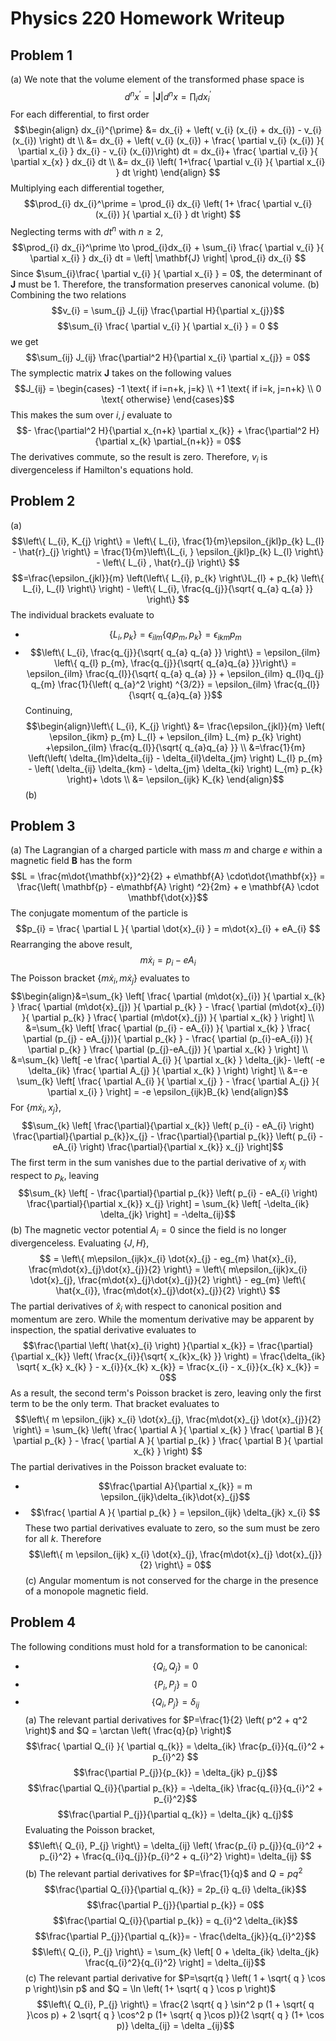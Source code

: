# Physics 220 Homework Writeup
## Problem 1
(a) We note that the volume element of the transformed phase space is $$d^n x^\prime = \left| \mathbf{J} \right|  d^n x = \prod_{i} dx_{i}^\prime$$
For each differential, to first order $$\begin{align} dx_{i}^{\prime} &= dx_{i} + \left( v_{i} (x_{i} + dx_{i}) - v_{i} (x_{i}) \right) dt  \\
&= dx_{i} + \left( v_{i} (x_{i}) + \frac{ \partial v_{i} (x_{i}) }{ \partial x_{i} } dx_{i}  - v_{i} (x_{i})\right) dt = dx_{i}+ \frac{ \partial v_{i} }{ \partial x_{x} } dx_{i} dt  \\
&=  dx_{i} \left( 1+\frac{ \partial v_{i} }{ \partial x_{i} } dt \right)
\end{align} $$
Multiplying each differential together, $$\prod_{i} dx_{i}^\prime = \prod_{i} dx_{i} \left( 1+ \frac{ \partial v_{i} (x_{i}) }{ \partial x_{i} } dt \right) $$
Neglecting terms with $dt^n$ with $n \geq 2$, $$\prod_{i} dx_{i}^\prime \to \prod_{i}dx_{i} + \sum_{i} \frac{ \partial v_{i} }{ \partial x_{i} } dx_{i} dt = \left| \mathbf{J} \right| \prod_{i} dx_{i}  $$
Since $\sum_{i}\frac{ \partial v_{i} }{ \partial x_{i} } = 0$, the determinant of $\mathbf{J}$ must be 1. Therefore, the transformation preserves canonical volume.
(b) Combining the two relations $$v_{i} = \sum_{j} J_{ij} \frac{\partial H}{\partial x_{j}}$$ $$\sum_{i} \frac{ \partial v_{i} }{ \partial x_{i} } = 0 $$
we get $$\sum_{ij} J_{ij} \frac{\partial^2 H}{\partial x_{i} \partial x_{j}} = 0$$
The symplectic matrix $\mathbf{J}$ takes on the following values $$J_{ij} = \begin{cases}
-1 \text{ if i=n+k, j=k} \\
+1 \text{ if i=k, j=n+k}  \\
0 \text{ otherwise}
\end{cases}$$
This makes the sum over $i,j$ evaluate to $$- \frac{\partial^2 H}{\partial x_{n+k} \partial x_{k}} + \frac{\partial^2 H}{\partial x_{k} \partial_{n+k}} = 0$$ The derivatives commute, so the result is zero. Therefore, $v_{i}$ is divergenceless if Hamilton's equations hold.
## Problem 2
(a) $$\left\{ L_{i}, K_{j} \right\} = \left\{ L_{i}, \frac{1}{m}\epsilon_{jkl}p_{k} L_{l} - \hat{r}_{j} \right\} = \frac{1}{m}\left\{L_{i, } \epsilon_{jkl}p_{k} L_{l}  \right\} - \left\{ L_{i} , \hat{r}_{j} \right\}   $$
$$=\frac{\epsilon_{jkl}}{m} \left(\left\{ L_{i}, p_{k} \right\}L_{l} + p_{k} \left\{ L_{i}, L_{l} \right\} \right) - \left\{ L_{i}, \frac{q_{j}}{\sqrt{ q_{a} q_{a} }} \right\}  $$
The individual brackets evaluate to
- $$\left\{ L_{i}, p_{k} \right\} = \epsilon_{ilm} \left\{ q_{l} p_{m}, p_{k} \right\} = \epsilon_{ikm} p_{m}$$
- $$\left\{ L_{i}, \frac{q_{j}}{\sqrt{ q_{a} q_{a} }} \right\} = \epsilon_{ilm} \left\{ q_{l} p_{m}, \frac{q_{j}}{\sqrt{ q_{a}q_{a} }}\right\} = \epsilon_{ilm} \frac{q_{l}}{\sqrt{ q_{a} q_{a} }} + \epsilon_{ilm} q_{l}q_{j} q_{m} \frac{1}{\left( q_{a}^2 \right) ^{3/2}} = \epsilon_{ilm} \frac{q_{l}}{\sqrt{ q_{a}q_{a} }}$$
Continuing,
$$\begin{align}\left\{ L_{i}, K_{j} \right\} &= \frac{\epsilon_{jkl}}{m} \left( \epsilon_{ikm} p_{m} L_{l} + \epsilon_{ilm} L_{m} p_{k} \right) +\epsilon_{ilm} \frac{q_{l}}{\sqrt{ q_{a}q_{a} }}  \\
&=\frac{1}{m} \left(\left( \delta_{lm}\delta_{ij} - \delta_{il}\delta_{jm} \right) L_{l} p_{m} - \left( \delta_{ij} \delta_{km} - \delta_{jm} \delta_{ki} \right) L_{m} p_{k}  \right)+ \dots  \\
&= \epsilon_{ijk} K_{k}
\end{align}$$
(b) 
## Problem 3

(a) The Lagrangian of a charged particle with mass $m$ and charge $e$ within a magnetic field $\mathbf{B}$ has the form $$L = \frac{m\dot{\mathbf{x}}^2}{2} + e\mathbf{A} \cdot\dot{\mathbf{x}} = \frac{\left( \mathbf{p} - e\mathbf{A} \right) ^2}{2m} + e \mathbf{A} \cdot \mathbf{\dot{x}}$$
The conjugate momentum of the particle is $$p_{i} = \frac{ \partial L }{ \partial \dot{x}_{i} } = m\dot{x}_{i} + eA_{i} $$
Rearranging the above result, $$m\dot{x}_{i} = p_{i} - eA_{i}$$
The Poisson bracket $\left\{ m\dot{x}_{i} , m \dot{x}_{j} \right\}$ evaluates to $$\begin{align}&=\sum_{k} \left[ \frac{ \partial (m\dot{x}_{i}) }{ \partial x_{k} } \frac{ \partial (m\dot{x}_{j}) }{ \partial p_{k} }    - \frac{ \partial (m\dot{x}_{i}) }{ \partial p_{k} } \frac{ \partial (m\dot{x}_{j}) }{ \partial x_{k} } \right] \\
&=\sum_{k} \left[ \frac{ \partial (p_{i} - eA_{i}) }{ \partial x_{k} } \frac{ \partial (p_{j} - eA_{j})}{ \partial p_{k} }    - \frac{ \partial (p_{i}-eA_{i}) }{ \partial p_{k} } \frac{ \partial (p_{j}-eA_{j}) }{ \partial x_{k} } \right] \\
&=\sum_{k} \left[ -e \frac{ \partial A_{i} }{ \partial x_{k} } \delta_{jk}- \left( -e \delta_{ik} \frac{ \partial A_{j} }{ \partial x_{k} }  \right)   \right] \\
&=-e \sum_{k} \left[ \frac{ \partial A_{i} }{ \partial x_{j} }  - \frac{ \partial A_{j} }{ \partial x_{i} }  \right] = -e \epsilon_{ijk}B_{k}  \end{align}$$
For $\left\{ m\dot{x}_{i}, x_{j} \right\}$, $$\sum_{k} \left[ \frac{\partial}{\partial x_{k}} \left( p_{i} - eA_{i} \right) \frac{\partial}{\partial p_{k}}x_{j} - \frac{\partial}{\partial p_{k}} \left( p_{i} - eA_{i} \right) \frac{\partial}{\partial x_{k}} x_{j} \right]$$
The first term in the sum vanishes due to the partial derivative of $x_{j}$ with respect to $p_{k}$, leaving $$\sum_{k} \left[ - \frac{\partial}{\partial p_{k}} \left( p_{i} - eA_{i} \right) \frac{\partial}{\partial x_{k}} x_{j} \right] = \sum_{k} \left[ -\delta_{ik} \delta_{jk} \right] = -\delta_{ij}$$
(b) The magnetic vector potential $A_{i}=0$ since the field is no longer divergenceless. Evaluating $\left\{ J,H \right\}$, $$ = \left\{ m\epsilon_{ijk}x_{i} \dot{x}_{j} - eg_{m} \hat{x}_{i}, \frac{m\dot{x}_{j}\dot{x}_{j}}{2} \right\} = \left\{ m\epsilon_{ijk}x_{i} \dot{x}_{j}, \frac{m\dot{x}_{j}\dot{x}_{j}}{2} \right\} - eg_{m} \left\{ \hat{x_{i}}, \frac{m\dot{x}_{j}\dot{x}_{j}}{2} \right\}  $$
The partial derivatives of $\hat{x}_{i}$ with respect to canonical position and momentum are zero. While the momentum derivative may be apparent by inspection, the spatial derivative evaluates to $$\frac{\partial \left( \hat{x}_{i} \right) }{\partial x_{k}} = \frac{\partial}{\partial x_{k}} \left( \frac{x_{i}}{\sqrt{ x_{k}x_{k} }} \right) = \frac{\delta_{ik} \sqrt{ x_{k} x_{k} } - x_{i}}{x_{k} x_{k}} = \frac{x_{i} - x_{i}}{x_{k} x_{k}} = 0$$
As a result, the second term's Poisson bracket is zero, leaving only the first term to be the only term. That bracket evaluates to $$\left\{ m \epsilon_{ijk} x_{i} \dot{x}_{j}, \frac{m\dot{x}_{j} \dot{x}_{j}}{2} \right\} = \sum_{k} \left( \frac{ \partial A }{ \partial x_{k} } \frac{ \partial B }{ \partial p_{k} }  - \frac{ \partial A }{ \partial p_{k} } \frac{ \partial B }{ \partial x_{k} }  \right)  $$
The partial derivatives in the Poisson bracket evaluate to:
- $$\frac{\partial A}{\partial x_{k}} = m \epsilon_{ijk}\delta_{ik}\dot{x}_{j}$$
- $$\frac{ \partial A }{ \partial p_{k} } = \epsilon_{ijk} \delta_{jk} x_{i} $$
These two partial derivatives evaluate to zero, so the sum must be zero for all $k$. Therefore $$\left\{ m \epsilon_{ijk} x_{i} \dot{x}_{j}, \frac{m\dot{x}_{j} \dot{x}_{j}}{2} \right\} = 0$$
(c) Angular momentum is not conserved for the charge in the presence of a monopole magnetic field.
## Problem 4
The following conditions must hold for a transformation to be canonical:
- $$\left\{ Q_{i}, Q_{j} \right\} = 0$$
- $$\left\{ P_{i}, P_{j} \right\} = 0$$
- $$\left\{ Q_{i}, P_{j} \right\} = \delta_{ij}$$
(a) The relevant partial derivatives for $P=\frac{1}{2} \left( p^2 + q^2 \right)$ and $Q = \arctan \left( \frac{q}{p} \right)$ $$\frac{ \partial Q_{i} }{ \partial q_{k}} = \delta_{ik} \frac{p_{i}}{q_{i}^2 + p_{i}^2} $$
$$\frac{\partial P_{j}}{p_{k}} = \delta_{jk} p_{j}$$
$$\frac{\partial Q_{i}}{\partial p_{k}} = -\delta_{ik} \frac{q_{i}}{q_{i}^2 + p_{i}^2}$$
$$\frac{\partial P_{j}}{\partial q_{k}} = \delta_{jk} q_{j}$$
Evaluating the Poisson bracket, $$\left\{ Q_{i}, P_{j} \right\} = \delta_{ij} \left( \frac{p_{i} p_{j}}{q_{i}^2 + p_{i}^2} + \frac{q_{i}q_{j}}{p_{i}^2 + q_{i}^2} \right)= \delta_{ij} $$
(b) The relevant partial derivatives for $P=\frac{1}{q}$ and $Q=pq^{2}$ $$\frac{\partial Q_{i}}{\partial q_{k}} = 2p_{i} q_{i} \delta_{ik}$$
$$\frac{\partial P_{j}}{\partial p_{k}} = 0$$
$$\frac{\partial Q_{i}}{\partial p_{k}} = q_{i}^2 \delta_{ik}$$
$$\frac{\partial P_{j}}{\partial q_{k}}= - \frac{\delta_{jk}}{q_{i}^2}$$
$$\left\{ Q_{i}, P_{j} \right\} = \sum_{k} \left[ 0 + \delta_{ik} \delta_{jk} \frac{q_{i}^2}{q_{i}^2} \right] = \delta_{ij}$$
(c) The relevant partial derivative for $P=\sqrt{q } \left( 1 + \sqrt{ q } \cos p \right)\sin p$ and $Q = \ln \left( 1+ \sqrt{ q } \cos p \right)$
$$\left\{ Q_{i}, P_{j} \right\} = \frac{2 \sqrt{ q } \sin^2 p (1 + \sqrt{ q }\cos p) + 2 \sqrt{ q } \cos^2 p (1+ \sqrt{ q }\cos p)}{2 \sqrt{ q } (1+ \cos p)} \delta_{ij} = \delta _{ij}$$

